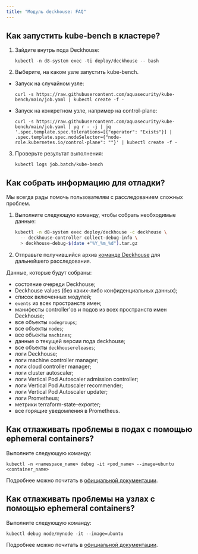 ```yaml
---
title: "Модуль deckhouse: FAQ"
---
```


## Как запустить kube-bench в кластере?

1. Зайдите внутрь пода Deckhouse:

   ```shell
   kubectl -n d8-system exec -ti deploy/deckhouse -- bash
   ```

2. Выберите, на каком узле запустить kube-bench.

  * Запуск на случайном узле:

    ```shell
    curl -s https://raw.githubusercontent.com/aquasecurity/kube-bench/main/job.yaml | kubectl create -f -
    ```

  * Запуск на конкретном узле, например на control-plane:

    ```shell
    curl -s https://raw.githubusercontent.com/aquasecurity/kube-bench/main/job.yaml | yq r - -j | jq  '.spec.template.spec.tolerations=[{"operator": "Exists"}] | .spec.template.spec.nodeSelector={"node- role.kubernetes.io/control-plane": ""}' | kubectl create -f -
    ```

3. Проверьте результат выполнения:

   ```shell
   kubectl logs job.batch/kube-bench
   ```

## Как собрать информацию для отладки?

Мы всегда рады помочь пользователям с расследованием сложных проблем.

1. Выполните следующую команду, чтобы собрать необходимые данные:

   ```sh
   kubectl -n d8-system exec deploy/deckhouse -c deckhouse \
     -- deckhouse-controller collect-debug-info \
     > deckhouse-debug-$(date +"%Y_%m_%d").tar.gz
   ```

2. Отправьте получившийся архив [команде Deckhouse](https://github.com/deckhouse/deckhouse/issues/new/choose) для дальнейшего расследования.

Данные, которые будут собраны:
* состояние очереди Deckhouse;
* Deckhouse values (без каких-либо конфиденциальных данных);
* список включенных модулей;
* `events` из всех пространств имен;
* манифесты controller'ов и подов из всех пространств имен Deckhouse;
* все объекты `nodegroups`;
* все объекты `nodes`;
* все объекты `machines`;
* данные о текущей версии пода deckhouse;
* все объекты `deckhousereleases`;
* логи Deckhouse;
* логи machine controller manager;
* логи cloud controller manager;
* логи cluster autoscaler;
* логи Vertical Pod Autoscaler admission controller;
* логи Vertical Pod Autoscaler recommender;
* логи Vertical Pod Autoscaler updater;
* логи Prometheus;
* метрики terraform-state-exporter;
* все горящие уведомления в Prometheus.

## Как отлаживать проблемы в подах с помощью ephemeral containers?

Выполните следующую команду:

```shell
kubectl -n <namespace_name> debug -it <pod_name> --image=ubuntu <container_name>
```

Подробнее можно почитать в [официальной документации](https://kubernetes.io/docs/tasks/debug/debug-application/debug-running-pod/#ephemeral-container).

## Как отлаживать проблемы на узлах с помощью ephemeral containers?

Выполните следующую команду:

```shell
kubectl debug node/mynode -it --image=ubuntu
```

Подробнее можно почитать в [официальной документации](https://kubernetes.io/docs/tasks/debug/debug-application/debug-running-pod/#node-shell-session).
